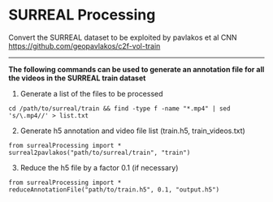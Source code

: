 # SURREAL Processing

Convert the SURREAL dataset to be exploited by pavlakos et al CNN https://github.com/geopavlakos/c2f-vol-train

---

**The following commands can be used to generate an annotation file for all the videos in the SURREAL train dataset**

1. Generate a list of the files to be processed

```
cd /path/to/surreal/train && find -type f -name "*.mp4" | sed 's/\.mp4//' > list.txt
```

2. Generate h5 annotation and video file list (train.h5, train_videos.txt)
```
from surrealProcessing import *
surreal2pavlakos("path/to/surreal/train", "train")
```

3. Reduce the h5 file by a factor 0.1 (if necessary)
```
from surrealProcessing import *
reduceAnnotationFile("path/to/train.h5", 0.1, "output.h5")
```
